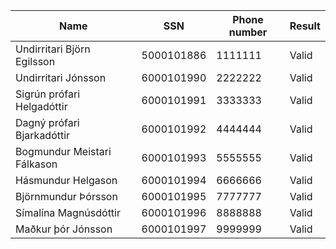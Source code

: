 | Name                        | SSN        | Phone number | Result |
| --------------------------- | ---------- | ------------ | ------ |
| Undirritari Björn Egilsson  | 5000101886 | 1111111      | Valid  |
| Undirritari Jónsson         | 6000101990 | 2222222      | Valid  |
| Sigrún prófari Helgadóttir  | 6000101991 | 3333333      | Valid  |
| Dagný prófari Bjarkadóttir  | 6000101992 | 4444444      | Valid  |
| Bogmundur Meistari Fálkason | 6000101993 | 5555555      | Valid  |
| Hásmundur Helgason          | 6000101994 | 6666666      | Valid  |
| Björnmundur Þórsson         | 6000101995 | 7777777      | Valid  |
| Símalína Magnúsdóttir       | 6000101996 | 8888888      | Valid  |
| Maðkur þór Jónsson          | 6000101997 | 9999999      | Valid  |